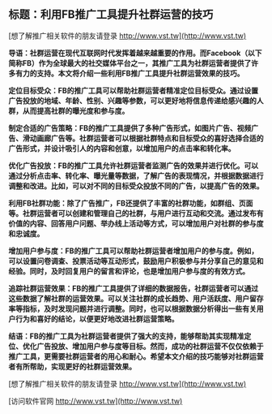 ## **标题：利用FB推广工具提升社群运营的技巧**

[想了解推广相关软件的朋友请登录 http://www.vst.tw](http://www.vst.tw)

**导语：社群运营在现代互联网时代发挥着越来越重要的作用。而Facebook（以下简称FB）作为全球最大的社交媒体平台之一，其推广工具为社群运营者提供了许多有力的支持。本文将介绍一些利用FB推广工具提升社群运营效果的技巧。**

**定位目标受众：FB的推广工具可以帮助社群运营者精准定位目标受众。通过设置广告投放的地域、年龄、性别、兴趣等参数，可以更好地将信息传递给感兴趣的人群，从而提高社群的曝光度和参与度。**

**制定合适的广告策略：FB的推广工具提供了多种广告形式，如图片广告、视频广告、滑动画廊广告等。社群运营者可以根据社群特点和目标受众的喜好选择合适的广告形式，并设计吸引人的内容和创意，以增加用户的点击率和转化率。**

**优化广告投放：FB的推广工具允许社群运营者监测广告的效果并进行优化。可以通过分析点击率、转化率、曝光量等数据，了解广告的表现情况，并根据数据进行调整和改进。比如，可以对不同的目标受众投放不同的广告，以提高广告的效果。**

**利用FB社群功能：除了广告推广，FB还提供了丰富的社群功能，如群组、页面等。社群运营者可以创建和管理自己的社群，与用户进行互动和交流。通过发布有价值的内容、回答用户问题、举办线上活动等方式，可以增加用户对社群的参与度和忠诚度。**

**增加用户参与度：FB的推广工具可以帮助社群运营者增加用户的参与度。例如，可以设置问卷调查、投票活动等互动形式，鼓励用户积极参与并分享自己的意见和经验。同时，及时回复用户的留言和评论，也是增加用户参与度的有效方式。**

**追踪社群运营效果：FB的推广工具提供了详细的数据报告，社群运营者可以通过这些数据了解社群的运营效果。可以关注社群的成长趋势、用户活跃度、用户留存率等指标，及时发现问题并进行调整。同时，也可以根据数据分析得出一些有关用户行为和喜好的结论，以便更好地改进社群运营策略。**

**结语：FB的推广工具为社群运营者提供了强大的支持，能够帮助其实现精准定位、优化广告投放、增加用户参与度等目标。然而，成功的社群运营不仅仅依赖于推广工具，更需要社群运营者的用心和耐心。希望本文介绍的技巧能够对社群运营者有所帮助，实现更好的社群运营效果。**

[想了解推广相关软件的朋友请登录 http://www.vst.tw](http://www.vst.tw)


[访问软件官网 http://www.vst.tw](http://www.vst.tw)
